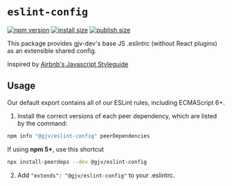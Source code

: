 # `eslint-config`

[![npm version](https://badgen.net/npm/v/@gjv/eslint-config)](https://www.npmjs.com/package/@gjv/eslint-config)
[![install size](https://badgen.net/packagephobia/install/@gjv/eslint-config)](https://packagephobia.com/result?p=%40gjv%2Feslint-config)
[![publish size](https://badgen.net/packagephobia/publish/@gjv/eslint-config)](https://packagephobia.com/result?p=%40gjv%2Feslint-config)

This package provides gjv-dev's base JS .eslintrc (without React plugins) as an extensible shared config.

Inspired by [Airbnb's Javascript Styleguide](https://github.com/airbnb/javascript)

## Usage

Our default export contains all of our ESLint rules, including ECMAScript 6+.

1. Install the correct versions of each peer dependency, which are listed by the command:

  ```sh
  npm info "@gjv/eslint-config" peerDependencies
  ```

  If using **npm 5+**, use this shortcut

  ```sh
  npx install-peerdeps --dev @gjv/eslint-config
  ```

2. Add `"extends": "@gjv/eslint-config"` to your .eslintrc.
